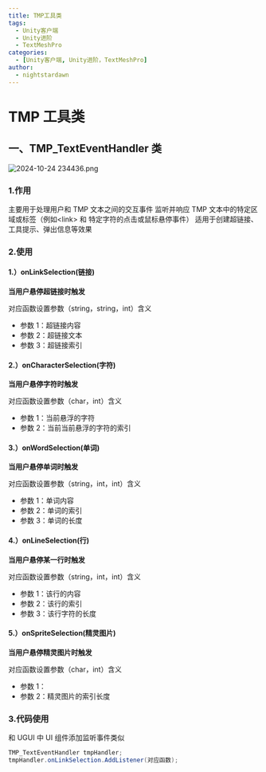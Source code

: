 ```yaml
---
title: TMP工具类
tags:
  - Unity客户端
  - Unity进阶
  - TextMeshPro
categories:
  - [Unity客户端, Unity进阶，TextMeshPro]
author:
  - nightstardawn
---
```


# TMP 工具类

## 一、TMP_TextEventHandler 类

![ 2024-10-24 234436.png](https://s2.loli.net/2024/10/24/fsMqlkPvJwpA5XD.png)

### 1.作用

主要用于处理用户和 TMP 文本之间的交互事件
监听并响应 TMP 文本中的特定区域或标签（例如\<link> 和 特定字符的点击或鼠标悬停事件）
适用于创建超链接、工具提示、弹出信息等效果

### 2.使用

#### 1.）onLinkSelection(链接)

**当用户悬停超链接时触发**

对应函数设置参数（string，string，int）含义

- 参数 1：超链接内容
- 参数 2：超链接文本
- 参数 3：超链接索引

#### 2.）onCharacterSelection(字符)

**当用户悬停字符时触发**

对应函数设置参数（char，int）含义

- 参数 1：当前悬浮的字符
- 参数 2：当前当前悬浮的字符的索引

#### 3.）onWordSelection(单词)

**当用户悬停单词时触发**

对应函数设置参数（string，int，int）含义

- 参数 1：单词内容
- 参数 2：单词的索引
- 参数 3：单词的长度

#### 4.）onLineSelection(行)

**当用户悬停某一行时触发**

对应函数设置参数（string，int，int）含义

- 参数 1：该行的内容
- 参数 2：该行的索引
- 参数 3：该行字符的长度

#### 5.）onSpriteSelection(精灵图片)

**当用户悬停精灵图片时触发**

对应函数设置参数（char，int）含义

- 参数 1：
- 参数 2：精灵图片的索引长度

### 3.代码使用

和 UGUI 中 UI 组件添加监听事件类似

```cs
TMP_TextEventHandler tmpHandler;
tmpHandler.onLinkSelection.AddListener(对应函数);
```
